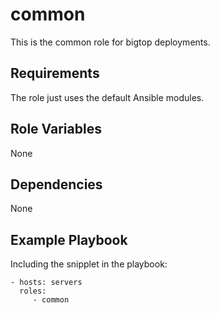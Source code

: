common
======

This is the common role for bigtop deployments.

Requirements
------------

The role just uses the default Ansible modules.

Role Variables
--------------

None

Dependencies
------------

None

Example Playbook
----------------

Including the snipplet in the playbook:

    - hosts: servers
      roles:
         - common
